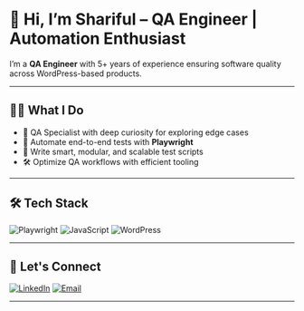 # 👋 Hi, I’m Shariful – QA Engineer | Automation Enthusiast

I’m a **QA Engineer** with 5+ years of experience ensuring software quality across WordPress-based products.

---

## 👨‍💻 What I Do

- 🧪 QA Specialist with deep curiosity for exploring edge cases
- 🤖 Automate end-to-end tests with **Playwright**
- 🧠 Write smart, modular, and scalable test scripts
- 🛠️ Optimize QA workflows with efficient tooling

---

## 🛠️ Tech Stack

![Playwright](https://img.shields.io/badge/Playwright-%23000000?style=for-the-badge&logo=playwright&logoColor=green)
![JavaScript](https://img.shields.io/badge/JavaScript-%23F7DF1E?style=for-the-badge&logo=javascript&logoColor=black)
![WordPress](https://img.shields.io/badge/WordPress-%23117AC9?style=for-the-badge&logo=wordpress&logoColor=white)

---

## 🚀 Let's Connect

[![LinkedIn](https://img.shields.io/badge/LinkedIn-%230077B5.svg?&style=flat&logo=linkedin&logoColor=white)](https://www.linkedin.com/in/islamdshariful/)
[![Email](https://img.shields.io/badge/Email-D14836?style=flat&logo=gmail&logoColor=white)](mailto:islammdshariful.sabbir@gmail.com)



---

